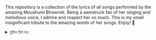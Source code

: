 This repository is a collection of the lyrics of all songs performed by the amazing Moushumi Bhowmik. Being a awestruck fan of her singing and melodious voice, I admire and respect her so much. This is my small insignificant tribute to the amazing words of her songs. Enjoy! 🎵

<details>

<summary>তুমিও চিল হও</summary>

- [কিছু ফেলতে পারি না](tumio-chil-hao/kichu-phelte-parina.md)
- [অন্য সময়](tumio-chil-hao/anyo-somoy.md)
- [সংখ্যালঘু](tumio-chil-hao/sonkhyaloghu.md)
- [ছেলেবেলা](tumio-chil-hao/chelebela.md)
- [চিত্রকর](tumio-chil-hao/chitrokor.md)
- [অনন্যের খোঁজে](tumio-chil-hao/anonyer-khoje.md)
- [এখানে সকাল নাম ধরে ডাকে](tumio-chil-hao/ekhane-sokal-naam-dhore-daake.md)
- [এক্কাগাড়ি](tumio-chil-hao/ekkagari.md)

</details>
